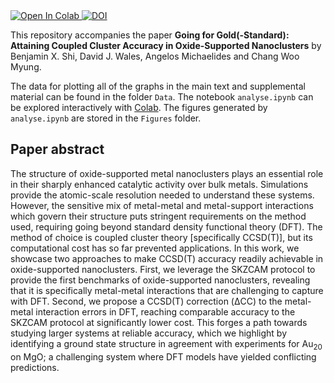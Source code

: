 <a target="_blank" href="https://colab.research.google.com/github/benshi97/Data_Nanocluster_on_MgO/blob/main/analyse.ipynb">
  <img src="https://colab.research.google.com/assets/colab-badge.svg" alt="Open In Colab"/> <a href="https://zenodo.org/doi/10.5281/zenodo.11234636"><img src="https://zenodo.org/badge/672719472.svg" alt="DOI"></a>

</a>

This repository accompanies the paper **Going for Gold(-Standard): Attaining Coupled Cluster Accuracy in Oxide-Supported Nanoclusters** by Benjamin X. Shi, David J. Wales, Angelos Michaelides and Chang Woo Myung.

The data for plotting all of the graphs in the main text and supplemental material can be found in the folder `Data`. The notebook `analyse.ipynb` can be explored interactively with [Colab](https://colab.research.google.com/github/benshi97/Data_Nanocluster_on_MgO/blob/main/analyse.ipynb). The figures generated by `analyse.ipynb` are stored in the `Figures` folder.


## Paper abstract

The structure of oxide-supported metal nanoclusters plays an essential role in their sharply enhanced catalytic activity over bulk metals. Simulations provide the atomic-scale resolution needed to understand these systems. However, the sensitive mix of metal-metal and metal-support interactions which govern their structure puts stringent requirements on the method used, requiring going beyond standard density functional theory (DFT). The method of choice is coupled cluster theory [specifically CCSD(T)], but its computational cost has so far prevented applications. In this work, we showcase two approaches to make CCSD(T) accuracy readily achievable in oxide-supported nanoclusters. First, we leverage the SKZCAM protocol to provide the first benchmarks of oxide-supported nanoclusters, revealing that it is specifically metal-metal interactions that are challenging to capture with DFT. Second, we propose a CCSD(T) correction (&Delta;CC) to the metal-metal interaction errors in DFT, reaching comparable accuracy to the SKZCAM protocol at significantly lower cost. This forges a path towards studying larger systems at reliable accuracy, which we highlight by identifying a ground state structure in agreement with experiments for Au<sub>20</sub> on MgO; a challenging system where DFT models have yielded conflicting predictions.
